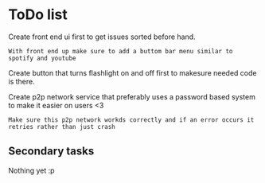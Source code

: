 # ToDo list

Create front end ui first to get issues sorted before hand.

```
With front end up make sure to add a buttom bar menu similar to spotify and youtube
```

Create button that turns flashlight on and off first to makesure needed code is there.

Create p2p network service that preferably uses a password based system to make it easier on users <3 

```
Make sure this p2p network workds correctly and if an error occurs it retries rather than just crash
```

## Secondary tasks

Nothing yet :p
